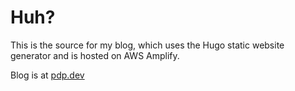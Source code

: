 # Huh?

This is the source for my blog, which uses the Hugo static website generator and is hosted on AWS Amplify.

Blog is at [pdp.dev](https://pdp.dev)
